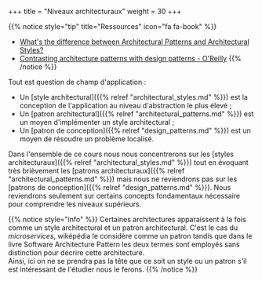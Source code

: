 +++
title = "Niveaux architecturaux"
weight = 30
+++

{{% notice style="tip" title="Ressources" icon="fa fa-book" %}}

- [What's the difference between Architectural Patterns and Architectural Styles?](https://stackoverflow.com/questions/3958316/whats-the-difference-between-architectural-patterns-and-architectural-styles)
- [Contrasting architecture patterns with design patterns - O'Reilly](https://www.oreilly.com/radar/contrasting-architecture-patterns-with-design-patterns/)
  {{% /notice %}}

Tout est question de champ d'application :

- Un [style architectural]({{% relref "architectural_styles.md" %}}) est la conception de l'application au niveau d'abstraction le plus élevé ;
- Un [patron architectural]({{% relref "architectural_patterns.md" %}}) est un moyen d'implémenter un style architectural ;
- Un [patron de conception]({{% relref "design_patterns.md" %}}) est un moyen de résoudre un problème localisé.

Dans l'ensemble de ce cours nous nous concentrerons sur les [styles architecturaux]({{% relref "architectural_styles.md" %}}) tout en évoquant très brièvement les [patrons architecturaux]({{% relref "architectural_patterns.md" %}}) mais nous ne reviendrons pas sur les [patrons de conception]({{% relref "design_patterns.md" %}}). Nous reviendrons seulement sur certains concepts fondamentaux nécessaire pour comprendre les niveaux supérieurs.

{{% notice style="info" %}}
Certaines architectures apparaissent à la fois comme un style architectural et un patron architectural. C'est le cas du _microservices_, wiképédia le considère comme un patron tandis que dans le livre Software Architecture Pattern les deux termes sont employés sans distinction pour décrire cette architecture.  
Ainsi, ici on ne se prendra pas la tête que ce soit un style ou un patron s'il est intéressant de l'étudier nous le ferons.
{{% /notice %}}
